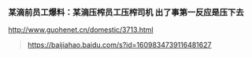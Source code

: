 ### 某滴前员工爆料：某滴压榨员工压榨司机 出了事第一反应是压下去
http://www.guohenet.cn/domestic/3713.html
>https://baijiahao.baidu.com/s?id=1609834739116481627